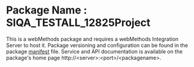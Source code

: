 # Package Name : SIQA_TESTALL_12825Project
This is a webMethods package and requires a webMethods Integration Server to host it. Package versioning and configuration can be found in the package [manifest](./SIQA_TESTALL_12825Project/manifest.v3) file. Service and API documentation is available on the package's home page http://&lt;server&gt;:&lt;port&gt;/&lt;packagename>.